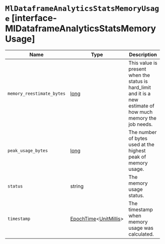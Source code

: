 # `MlDataframeAnalyticsStatsMemoryUsage` [interface-MlDataframeAnalyticsStatsMemoryUsage]

| Name | Type | Description |
| - | - | - |
| `memory_reestimate_bytes` | [long](./long.md) | This value is present when the status is hard_limit and it is a new estimate of how much memory the job needs. |
| `peak_usage_bytes` | [long](./long.md) | The number of bytes used at the highest peak of memory usage. |
| `status` | string | The memory usage status. |
| `timestamp` | [EpochTime](./EpochTime.md)<[UnitMillis](./UnitMillis.md)> | The timestamp when memory usage was calculated. |

